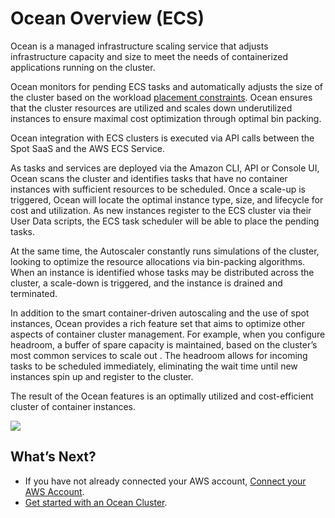 # Ocean Overview (ECS)

Ocean is a managed infrastructure scaling service that adjusts infrastructure capacity and size to meet the needs of containerized applications running on the cluster.

Ocean monitors for pending ECS tasks and automatically adjusts the size of the cluster based on the workload [placement constraints](https://docs.aws.amazon.com/AmazonECS/latest/developerguide/task-placement-constraints.html). Ocean ensures that the cluster resources are utilized and scales down underutilized instances to ensure maximal cost optimization through optimal bin packing.

Ocean integration with ECS clusters is executed via API calls between the Spot SaaS and the AWS ECS Service.

As tasks and services are deployed via the Amazon CLI, API or Console UI, Ocean scans the cluster and identifies tasks that have no container instances with sufficient resources to be scheduled. Once a scale-up is triggered, Ocean will locate the optimal instance type, size, and lifecycle for cost and utilization. As new instances register to the ECS cluster via their User Data scripts, the ECS task scheduler will be able to place the pending tasks.

At the same time, the Autoscaler constantly runs simulations of the cluster, looking to optimize the resource allocations via bin-packing algorithms. When an instance is identified whose tasks may be distributed across the cluster, a scale-down is triggered, and the instance is drained and terminated.

In addition to the smart container-driven autoscaling and the use of spot instances, Ocean provides a rich feature set that aims to optimize other aspects of container cluster management. For example, when you configure headroom, a buffer of spare capacity is maintained, based on the cluster’s most common services to scale out . The headroom allows for incoming tasks to be scheduled immediately, eliminating the wait time until new instances spin up and register to the cluster.

The result of the Ocean features is an optimally utilized and cost-efficient cluster of container instances.

<img src="/ocean/_media/ocean-ecs-architecture.png" />

## What’s Next?
* If you have not already connected your AWS account, [Connect your AWS Account](ocean/connect-your-cloud-provider/aws-account.md).
* [Get started with an Ocean Cluster](getting-started/ecs.md).
